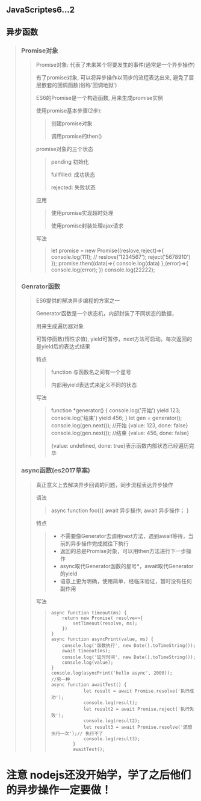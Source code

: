 ## JavaScriptes6...2

## 异步函数

> ### Promise对象
>
> >  Promise对象: 代表了未来某个将要发生的事件(通常是一个异步操作)
> >
> > 有了promise对象, 可以将异步操作以同步的流程表达出来, 避免了层层嵌套的回调函数(俗称'回调地狱')
> >
> > ES6的Promise是一个构造函数, 用来生成promise实例
> >
> > 使用promise基本步骤(2步):
> >
> > > 创建promise对象
> > >
> > > 调用promise的then()
> >
> > promise对象的三个状态
> >
> > > pending 初始化
> > >
> > > fullfilled: 成功状态
> > >
> > > rejected: 失败状态
> >
> > 应用
> >
> > > 使用promise实现超时处理
> > >
> > > 使用promise封装处理ajax请求
> >
> > 写法
> >
> > > let promise = new Promise((reslove,reject)=>{
> > >     console.log(111);
> > >     // reslove('1234567');
> > >     reject('5678910')
> > > });
> > > promise.then((data)=>{
> > >     console.log(data)
> > > },(error)=>{
> > >     console.log(error);
> > > })
> > > console.log(22222);
>
> ### Genrator函数
>
> > ES6提供的解决异步编程的方案之一
> >
> > Generator函数是一个状态机，内部封装了不同状态的数据，
> >
> > 用来生成遍历器对象
> >
> > 可暂停函数(惰性求值), yield可暂停，next方法可启动。每次返回的是yield后的表达式结果
> >
> > 特点
> >
> > > function 与函数名之间有一个星号
> > >
> > > 内部用yield表达式来定义不同的状态
> >
> > 写法
> >
> > > function *generator() {
> > >     console.log('开始')
> > >     yield 123;
> > >     console.log('结束')
> > >     yield 456;
> > > }
> > > let gen = generator();
> > > console.log(gen.next()); //开始  {value: 123, done: false}
> > > console.log(gen.next()); //结束  {value: 456, done: false}
> > >
> > > {value: undefined, done: true}表示函数内部状态已经遍历完毕
>
> ### async函数(es2017草案)
>
> > 真正意义上去解决异步回调的问题，同步流程表达异步操作
> >
> > 语法 
> >
> > > async function foo(){
> > >         await 异步操作;
> > >         await 异步操作；
> > >       }
> >
> > 特点
> >
> > > + 不需要像Generator去调用next方法，遇到await等待，当前的异步操作完成就往下执行
> > > + 返回的总是Promise对象，可以用then方法进行下一步操作
> > > + async取代Generator函数的星号*，await取代Generator的yield
> > > + 语意上更为明确，使用简单，经临床验证，暂时没有任何副作用
> >
> > 写法
> >
> > > ```
> > > async function timeout(ms) {
> > >     return new Promise( resolve=>{
> > >         setTimeout(resolve, ms);
> > >     })
> > > }
> > > async function asyncPrint(value, ms) {
> > >     console.log('函数执行', new Date().toTimeString());
> > >     await timeout(ms);
> > >     console.log('延时时间', new Date().toTimeString());
> > >     console.log(value);
> > > }
> > > console.log(asyncPrint('hello async', 2000));
> > > //另一种
> > > async function awaitTest() {
> > >             let result = await Promise.resolve('执行成功');
> > >             console.log(result);
> > >             let result2 = await Promise.reject('执行失败');
> > >             console.log(result2);
> > >             let result3 = await Promise.resolve('还想执行一次');// 执行不了
> > >             console.log(result3);
> > >         }
> > >         awaitTest();
> > > ```



# 注意  nodejs还没开始学，学了之后他们的异步操作一定要做！

